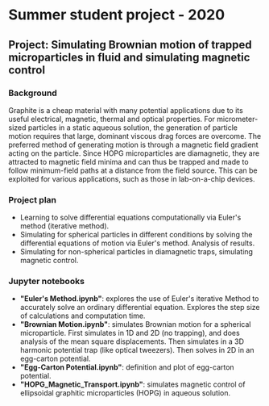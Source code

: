 # Summer student project - 2020
## Project: Simulating Brownian motion of trapped microparticles in fluid and simulating magnetic control

### Background
Graphite is a cheap material with many potential applications due to its useful electrical, magnetic, thermal and optical properties. 
For micrometer-sized particles in a static aqueous solution, the generation of particle motion requires that large, dominant viscous drag forces are overcome. 
The preferred method of generating motion is through a magnetic field gradient acting on the particle. 
Since HOPG microparticles are diamagnetic, they are attracted to magnetic field minima and can thus be trapped and made to follow minimum-field paths at a distance from the field source. 
This can be exploited for various applications, such as those in lab-on-a-chip devices. 

### Project plan
- Learning to solve differential equations computationally via Euler's method (iterative method).
- Simulating for spherical particles in different conditions by solving the differential equations of motion via Euler's method. Analysis of results. 
- Simulating for non-spherical particles in diamagnetic traps, simulating magnetic control.
  
### Jupyter notebooks
- **"Euler's Method.ipynb"**: explores the use of Euler's iterative Method to accurately solve an ordinary differential equation. Explores the step size of calculations and computation time.
- **"Brownian Motion.ipynb"**: simulates Brownian motion for a spherical microparticle. First simulates in 1D and 2D (no trapping), and does analysis of the mean square displacements. Then simulates in a 3D harmonic potential trap (like optical tweezers). Then solves in 2D in an egg-carton potential.
- **"Egg-Carton Potential.ipynb"**: definition and plot of egg-carton potential.
- **"HOPG_Magnetic_Transport.ipynb"**: simulates magnetic control of ellipsoidal graphitic microparticles (HOPG) in aqueous solution.
